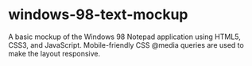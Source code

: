 # windows-98-text-mockup
A basic mockup of the Windows 98 Notepad application using HTML5, CSS3, and JavaScript. Mobile-friendly CSS @media queries are used to make the layout responsive.
